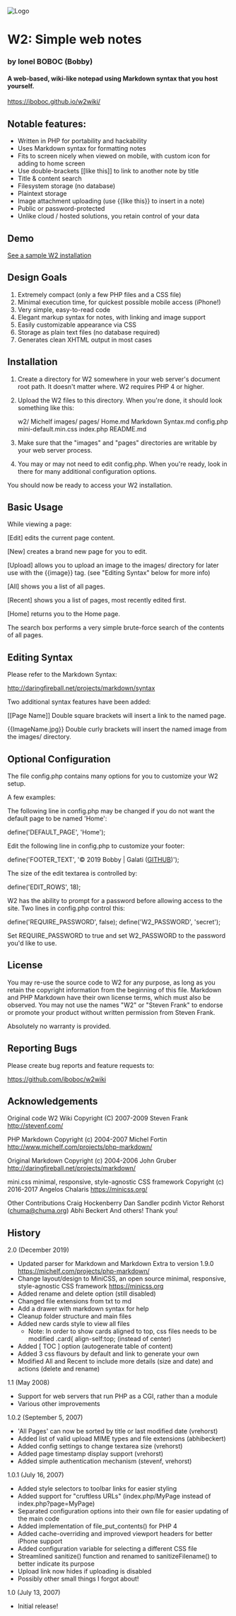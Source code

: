 ![Logo](https://github.com/iboboc/w2wiki/blob/master/icon.png "W2Wiki Logo")

# W2: Simple web notes
### by Ionel BOBOC (Bobby)
#### A web-based, wiki-like notepad using Markdown syntax that you host yourself.
<https://iboboc.github.io/w2wiki/>

## Notable features:

- Written in PHP for portability and hackability
- Uses Markdown syntax for formatting notes
- Fits to screen nicely when viewed on mobile, with custom icon for adding to home screen
- Use double-brackets [[like this]] to link to another note by title
- Title & content search
- Filesystem storage (no database)
- Plaintext storage
- Image attachment uploading (use {{like this}} to insert in a note)
- Public or password-protected 
- Unlike cloud / hosted solutions, you retain control of your data

## Demo

[See a sample W2 installation](http://boboc.net/w2demo/)

## Design Goals

1. Extremely compact (only a few PHP files and a CSS file)
2. Minimal execution time, for quickest possible mobile access (iPhone!)
3. Very simple, easy-to-read code
4. Elegant markup syntax for notes, with linking and image support
5. Easily customizable appearance via CSS
6. Storage as plain text files (no database required)
7. Generates clean XHTML output in most cases

## Installation

1. Create a directory for W2 somewhere in your web server's document root path.  It doesn't matter where.  W2 requires PHP 4 or higher.
   
2. Upload the W2 files to this directory.  When you're done, it should look something like this:
   
   w2/
       Michelf
       images/
       pages/
           Home.md
           Markdown Syntax.md
       config.php
       mini-default.min.css 
       index.php
       README.md
       
3. Make sure that the "images" and "pages" directories are writable by your web server process.
   
4. You may or may not need to edit config.php.  When you're ready, look in there for many additional configuration options.

You should now be ready to access your W2 installation.


## Basic Usage

While viewing a page:

  [Edit] edits the current page content.

  [New] creates a brand new page for you to edit.

  [Upload] allows you to upload an image to the images/ directory for later use with the {{image}} tag.  (see "Editing Syntax" below for more info)

  [All] shows you a list of all pages.
  
  [Recent] shows you a list of pages, most recently edited first.

  [Home] returns you to the Home page.

  The search box performs a very simple brute-force search of the contents of all pages.


## Editing Syntax

Please refer to the Markdown Syntax:

  <http://daringfireball.net/projects/markdown/syntax>

Two additional syntax features have been added:

  [[Page Name]] 
      Double square brackets will insert a link to the named page.
      
  {{ImageName.jpg}}
      Double curly brackets will insert the named image from the images/ directory.


## Optional Configuration

The file config.php contains many options for you to customize your W2 setup.

A few examples:

The following line in config.php may be changed if you do not want the default page to be named 'Home':

  define('DEFAULT_PAGE', 'Home');

Edit the following line in config.php to customize your footer:

  define('FOOTER_TEXT', '&copy; 2019 Bobby | Galati (<a href="https:\\github.com\iboboc\w2wiki">GITHUB</a>)');

The size of the edit textarea is controlled by:

  define('EDIT_ROWS', 18);

W2 has the ability to prompt for a password before allowing access to the
site.  Two lines in config.php control this:

  define('REQUIRE_PASSWORD', false);
  define('W2_PASSWORD', 'secret');

Set REQUIRE_PASSWORD to true and set W2_PASSWORD to the password you'd like
to use.


## License

You may re-use the source code to W2 for any purpose, as long as you retain 
the copyright information from the beginning of this file.  Markdown and PHP
Markdown have their own license terms, which must also be observed.  You may 
not use the names "W2" or "Steven Frank" to endorse or promote your product 
without written permission from Steven Frank.

Absolutely no warranty is provided.


## Reporting Bugs

Please create bug reports and feature requests to:

  <https://github.com/iboboc/w2wiki>


## Acknowledgements

Original code W2 Wiki
  Copyright (C) 2007-2009 Steven Frank 
  <http://stevenf.com/>

PHP Markdown
  Copyright (c) 2004-2007 Michel Fortin  
  <http://www.michelf.com/projects/php-markdown/>

Original Markdown
  Copyright (c) 2004-2006 John Gruber  
  <http://daringfireball.net/projects/markdown/>

mini.css minimal, responsive, style-agnostic CSS framework
  Copyright (c) 2016-2017 Angelos Chalaris
  <https://minicss.org/>

Other Contributions
  Craig Hockenberry
  Dan Sandler
  pcdinh
  Victor Rehorst (chuma@chuma.org)
  Abhi Beckert
  And others!  Thank you!
  
  
## History

2.0 (December 2019)

  - Updated parser for Markdown and Markdown Extra to version 1.9.0 https://michelf.com/projects/php-markdown/
  - Change layout/design to MiniCSS, an open source minimal, responsive, style-agnostic CSS framework https://minicss.org
  - Added rename and delete option (still disabled)
  - Changed file extensions from txt to md
  - Add a drawer with markdown syntax for help
  - Cleanup folder structure and main files
  - Added new cards style to view all files
    - Note: In order to show cards aligned to top, css files needs to be modified .card{ align-self:top; (instead of center)
  - Added [ TOC ] option (autogenerate table of content)
  - Added 3 css flavours by default and link to generate your own
  - Modified All and Recent to include more details (size and date) and actions (delete and rename)

1.1 (May 2008)

  - Support for web servers that run PHP as a CGI, rather than a module
  - Various other improvements

1.0.2 (September 5, 2007)

  - 'All Pages' can now be sorted by title or last modified date (vrehorst)
  - Added list of valid upload MIME types and file extensions (abhibeckert)
  - Added config settings to change textarea size (vrehorst)
  - Added page timestamp display support (vrehorst)
  - Added simple authentication mechanism (stevenf, vrehorst)

1.0.1 (July 16, 2007)
  
  - Added style selectors to toolbar links for easier styling
  - Added support for "cruftless URLs" (index.php/MyPage instead 
    of index.php?page=MyPage)
  - Separated configuration options into their own file for
    easier updating of the main code
  - Added implementation of file_put_contents() for PHP 4
  - Added cache-overriding and improved viewport headers for 
    better iPhone support
  - Added configuration variable for selecting a different CSS file
  - Streamlined sanitize() function and renamed to sanitizeFilename()
    to better indicate its purpose
  - Upload link now hides if uploading is disabled
  - Possibly other small things I forgot about!

1.0 (July 13, 2007)

  - Initial release!

